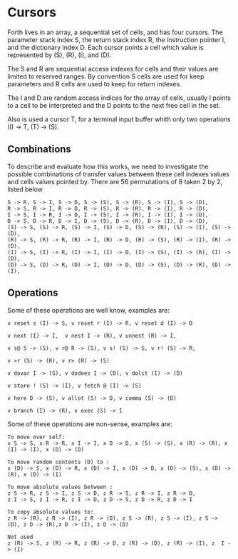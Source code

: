 # Cursors

Forth lives in an array, a sequential set of cells, and has four cursors. The parameter stack index S, the return stack index R, the instruction pointer I, and the dictionary index D. Each cursor  points a cell which value is represented by (S), (R), (I), and (D).
  
The S and R are sequential access indexes for cells and their values are limited to reserved ranges. By convention S cells are used for keep parameters and R cells are used to keep for return indexes.
      
The I and D are random access indices for the array of cells, usually I points to a cell to be interpreted and the D points to the next free cell in the set.

Also is used a cursor T, for a terminal input buffer whith only two operations (I) -> T, (T) -> (S).

## Combinations
     
To describe and evaluate how this works, we need to investigate the possible combinations of transfer values between these cell indexes values and cells values pointed by. There are 56 permutations of 8 taken 2 by 2, listed below
    
    S -> R, S -> I, S -> D, S -> (S), S -> (R), S -> (I), S -> (D),
    R -> S, R -> I, R -> D, R -> (S), R -> (R), R -> (I), R -> (D),
    I -> S, I -> R, I -> D, I -> (S), I -> (R), I -> (I), I -> (D),
    D -> S, D -> R, D -> I, D -> (S), D -> (R), D -> (I), D -> (D),
    (S) -> S, (S) -> R, (S) -> I, (S) -> D, (S) -> (R), (S) -> (I), (S) -> (D),
    (R) -> S, (R) -> R, (R) -> I, (R) -> D, (R) -> (S), (R) -> (I), (R) -> (D),
    (I) -> S, (I) -> R, (I) -> I, (I) -> D, (I) -> (S), (I) -> (R), (I) -> (D),
    (D) -> S, (D) -> R, (D) -> I, (D) -> D, (D) -> (S), (D) -> (R), (D) -> (I),
  
## Operations

Some of these operations are well know, examples are:

    v reset s (I) -> S, v reset r (I) -> R, v reset d (I) -> D
    
    v next (I) -> I,  v nest I -> (R), v unnest (R) -> I, 

    v s@ S -> (S), v r@ R -> (S), v s! (S) -> S, v r! (S) -> R, 
    
    v >r (S) -> (R), v r> (R) -> (S)

    v dovar I -> (S), v dodoes I -> (D), v dolit (I) -> (D)

    v store ! (S) -> (I), v fetch @ (I) -> (S)

    v here D -> (S), v allot (S) -> D, v comma (S) -> (D)

    v branch (I) -> (R), v exec (S) -> I
    

Some of these operations are non-sense, examples are:

    To move over self:
    x S -> S, x R -> R, x I -> I, x D -> D, x (S) -> (S), x (R) -> (R), x (I) -> (I), x (D) -> (D) 

    To move random contents (D) to :
    x (D) -> S, x (D) -> R, x (D) -> I, x (D) -> D, x (D) -> (S), x (D) -> (R), x (D) -> (I)

    To move absolute values between :
    z S -> R, z S -> I, z S -> D, z R -> S, z R -> I, z R -> D, 
    z I -> S, z I -> R, z I -> D, z D -> S, z D -> R, z D -> I

    To copy absolute values to:
    z R -> (R), z R -> (I), z R -> (D), z S -> (R), z S -> (I), z S -> (D), z D -> (R),z D -> (I), z D -> (D)

    Not used
    z (R) -> S, z (R) -> R, z (R) -> D, z (R) -> (D), z (R) -> (I), z  I -> (I)


